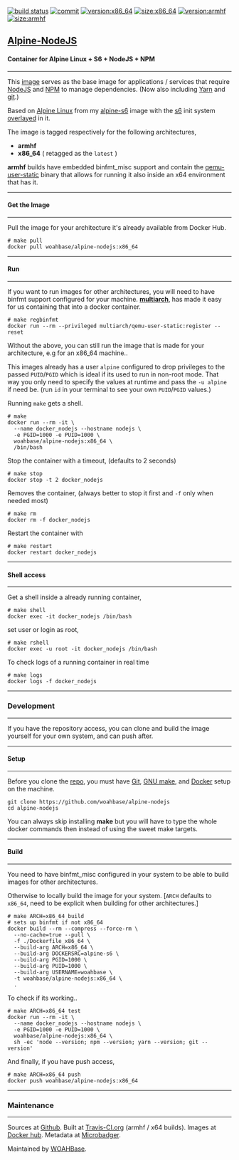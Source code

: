 [![build status][251]][232] [![commit][255]][231] [![version:x86_64][256]][235] [![size:x86_64][257]][235] [![version:armhf][258]][236] [![size:armhf][259]][236]

## [Alpine-NodeJS][234]
#### Container for Alpine Linux + S6 + NodeJS + NPM
---

This [image][233] serves as the base image for applications
/ services that require [NodeJS][135] and [NPM][136] to manage
dependencies. (Now also including [Yarn][137] and [git][101].)

Based on [Alpine Linux][131] from my [alpine-s6][132] image with
the [s6][133] init system [overlayed][134] in it.

The image is tagged respectively for the following architectures,
* **armhf**
* **x86_64** ( retagged as the `latest` )

**armhf** builds have embedded binfmt_misc support and contain the
[qemu-user-static][105] binary that allows for running it also inside
an x64 environment that has it.

---
#### Get the Image
---

Pull the image for your architecture it's already available from
Docker Hub.

```
# make pull
docker pull woahbase/alpine-nodejs:x86_64
```

---
#### Run
---

If you want to run images for other architectures, you will need
to have binfmt support configured for your machine. [**multiarch**][104],
has made it easy for us containing that into a docker container.

```
# make regbinfmt
docker run --rm --privileged multiarch/qemu-user-static:register --reset
```

Without the above, you can still run the image that is made for your
architecture, e.g for an x86_64 machine..

This images already has a user `alpine` configured to drop
privileges to the passed `PUID`/`PGID` which is ideal if its used
to run in non-root mode. That way you only need to specify the
values at runtime and pass the `-u alpine` if need be. (run `id`
in your terminal to see your own `PUID`/`PGID` values.)

Running `make` gets a shell.

```
# make
docker run --rm -it \
  --name docker_nodejs --hostname nodejs \
  -e PGID=1000 -e PUID=1000 \
  woahbase/alpine-nodejs:x86_64 \
  /bin/bash
```

Stop the container with a timeout, (defaults to 2 seconds)

```
# make stop
docker stop -t 2 docker_nodejs
```

Removes the container, (always better to stop it first and `-f`
only when needed most)

```
# make rm
docker rm -f docker_nodejs
```

Restart the container with

```
# make restart
docker restart docker_nodejs
```

---
#### Shell access
---

Get a shell inside a already running container,

```
# make shell
docker exec -it docker_nodejs /bin/bash
```

set user or login as root,

```
# make rshell
docker exec -u root -it docker_nodejs /bin/bash
```

To check logs of a running container in real time

```
# make logs
docker logs -f docker_nodejs
```

---
### Development
---

If you have the repository access, you can clone and
build the image yourself for your own system, and can push after.

---
#### Setup
---

Before you clone the [repo][231], you must have [Git][101], [GNU make][102],
and [Docker][103] setup on the machine.

```
git clone https://github.com/woahbase/alpine-nodejs
cd alpine-nodejs
```
You can always skip installing **make** but you will have to
type the whole docker commands then instead of using the sweet
make targets.

---
#### Build
---

You need to have binfmt_misc configured in your system to be able
to build images for other architectures.

Otherwise to locally build the image for your system.
[`ARCH` defaults to `x86_64`, need to be explicit when building
for other architectures.]

```
# make ARCH=x86_64 build
# sets up binfmt if not x86_64
docker build --rm --compress --force-rm \
  --no-cache=true --pull \
  -f ./Dockerfile_x86_64 \
  --build-arg ARCH=x86_64 \
  --build-arg DOCKERSRC=alpine-s6 \
  --build-arg PGID=1000 \
  --build-arg PUID=1000 \
  --build-arg USERNAME=woahbase \
  -t woahbase/alpine-nodejs:x86_64 \
  .
```

To check if its working..

```
# make ARCH=x86_64 test
docker run --rm -it \
  --name docker_nodejs --hostname nodejs \
  -e PGID=1000 -e PUID=1000 \
  woahbase/alpine-nodejs:x86_64 \
  sh -ec 'node --version; npm --version; yarn --version; git --version'
```

And finally, if you have push access,

```
# make ARCH=x86_64 push
docker push woahbase/alpine-nodejs:x86_64
```

---
### Maintenance
---

Sources at [Github][106]. Built at [Travis-CI.org][107] (armhf / x64 builds). Images at [Docker hub][108]. Metadata at [Microbadger][109].

Maintained by [WOAHBase][204].

[101]: https://git-scm.com
[102]: https://www.gnu.org/software/make/
[103]: https://www.docker.com
[104]: https://hub.docker.com/r/multiarch/qemu-user-static/
[105]: https://github.com/multiarch/qemu-user-static/releases/
[106]: https://github.com/
[107]: https://travis-ci.org/
[108]: https://hub.docker.com/
[109]: https://microbadger.com/

[131]: https://alpinelinux.org/
[132]: https://hub.docker.com/r/woahbase/alpine-s6
[133]: https://skarnet.org/software/s6/
[134]: https://github.com/just-containers/s6-overlay
[135]: https://nodejs.org/
[136]: https://www.npmjs.com/
[137]: https://yarnpkg.com/

[201]: https://github.com/woahbase
[202]: https://travis-ci.org/woahbase/
[203]: https://hub.docker.com/u/woahbase
[204]: https://woahbase.online/

[231]: https://github.com/woahbase/alpine-nodejs
[232]: https://travis-ci.org/woahbase/alpine-nodejs
[233]: https://hub.docker.com/r/woahbase/alpine-nodejs
[234]: https://woahbase.online/#/images/alpine-nodejs
[235]: https://microbadger.com/images/woahbase/alpine-nodejs:x86_64
[236]: https://microbadger.com/images/woahbase/alpine-nodejs:armhf

[251]: https://travis-ci.org/woahbase/alpine-nodejs.svg?branch=master

[255]: https://images.microbadger.com/badges/commit/woahbase/alpine-nodejs.svg

[256]: https://images.microbadger.com/badges/version/woahbase/alpine-nodejs:x86_64.svg
[257]: https://images.microbadger.com/badges/image/woahbase/alpine-nodejs:x86_64.svg

[258]: https://images.microbadger.com/badges/version/woahbase/alpine-nodejs:armhf.svg
[259]: https://images.microbadger.com/badges/image/woahbase/alpine-nodejs:armhf.svg
